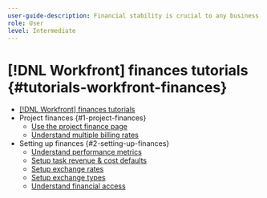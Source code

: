 ```yaml
---
user-guide-description: Financial stability is crucial to any business. Learn how to leverage [!DNL Workfront] to establish consistent, reportable billing practices and realize the cost associated with the work you do.
role: User
level: Intermediate
---
```


# [!DNL Workfront] finances tutorials {#tutorials-workfront-finances}

+ [[!DNL Workfront] finances tutorials](home.md)
+ Project finances {#1-project-finances}
  + [Use the project finance page](1-project-finances/project-finance-page.md)
  + [Understand multiple billing rates](1-project-finances/multiple-billing-rates.md)
+ Setting up finances {#2-setting-up-finances}
  + [Understand performance metrics](2-setting-up-finances/performance-metrics-overview.md)
  + [Setup task revenue & cost defaults](2-setting-up-finances/setting-up-task-revenue-and-cost-defaults.md)
  + [Setup exchange rates](2-setting-up-finances/exchange-rates-in-workfront.md)
  + [Setup exchange types](2-setting-up-finances/expense-types-in-workfront.md)
  + [Understand financial access](2-setting-up-finances/understanding-financial-access.md)

<!--
Articles must be added to this TOC file in order to render.

The first item in the list should be a link to an article. This is your guide's home page.

Use this list format to specify links to articles and section headings that expand and collapse in the left rail of the user guide.

An article link CANNOT be used as a section heading.
-->
